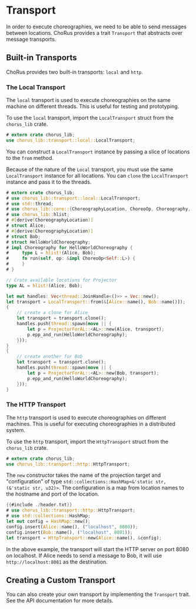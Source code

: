# Transport

In order to execute choreographies, we need to be able to send messages between locations. ChoRus provides a trait `Transport` that abstracts over message transports.

## Built-in Transports

ChoRus provides two built-in transports: `local` and `http`.

### The Local Transport

The `local` transport is used to execute choreographies on the same machine on different threads. This is useful for testing and prototyping.

To use the `local` transport, import the `LocalTransport` struct from the `chorus_lib` crate.

```rust
# extern crate chorus_lib;
use chorus_lib::transport::local::LocalTransport;
```

You can construct a `LocalTransport` instance by passing a slice of locations to the `from` method.

Because of the nature of the `Local` transport, you must use the same `LocalTransport` instance for all locations. You can `clone` the `LocalTransport` instance and pass it to the threads.

```rust
# extern crate chorus_lib;
# use chorus_lib::transport::local::LocalTransport;
# use std::thread;
# use chorus_lib::core::{ChoreographyLocation, ChoreoOp, Choreography, ProjectorForAL};
# use chorus_lib::hlist;
# #[derive(ChoreographyLocation)]
# struct Alice;
# #[derive(ChoreographyLocation)]
# struct Bob;
# struct HelloWorldChoreography;
# impl Choreography for HelloWorldChoreography {
#     type L = hlist!(Alice, Bob);
#     fn run(self, op: &impl ChoreoOp<Self::L>) {
#     }
# }

// Crate available locations for Projector
type AL = hlist!(Alice, Bob);

let mut handles: Vec<thread::JoinHandle<()>> = Vec::new();
let transport = LocalTransport::from(&[Alice::name(), Bob::name()]);
{
    // create a clone for Alice
    let transport = transport.clone();
    handles.push(thread::spawn(move || {
        let p = ProjectorForAL::<AL>::new(Alice, transport);
        p.epp_and_run(HelloWorldChoreography);
    }));
}
{
    // create another for Bob
    let transport = transport.clone();
    handles.push(thread::spawn(move || {
        let p = ProjectorForAL::<AL>::new(Bob, transport);
        p.epp_and_run(HelloWorldChoreography);
    }));
}
```

### The HTTP Transport

The `http` transport is used to execute choreographies on different machines. This is useful for executing choreographies in a distributed system.

To use the `http` transport, import the `HttpTransport` struct from the `chorus_lib` crate.

```rust
# extern crate chorus_lib;
use chorus_lib::transport::http::HttpTransport;
```

The `new` constructor takes the name of the projection target and "configuration" of type `std::collections::HashMap<&'static str, (&'static str, u32)>`. The configuration is a map from location names to the hostname and port of the location.

```rust
{{#include ./header.txt}}
# use chorus_lib::transport::http::HttpTransport;
# use std::collections::HashMap;
let mut config = HashMap::new();
config.insert(Alice::name(), ("localhost", 8080));
config.insert(Bob::name(), ("localhost", 8081));
let transport = HttpTransport::new(Alice::name(), &config);
```

In the above example, the transport will start the HTTP server on port 8080 on localhost. If Alice needs to send a message to Bob, it will use `http://localhost:8081` as the destination.

## Creating a Custom Transport

You can also create your own transport by implementing the `Transport` trait. See the API documentation for more details.
